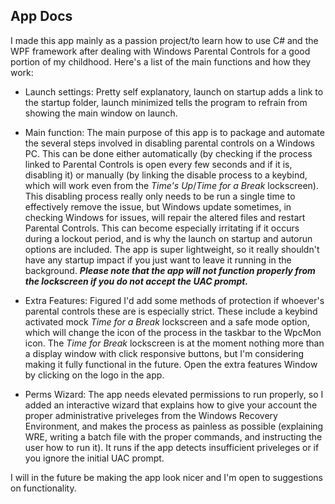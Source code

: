 ## App Docs

I made this app mainly as a passion project/to learn how to use C# and the WPF framework after dealing with Windows Parental Controls for a good portion of my childhood. Here's a list of the main functions and how they work:

* Launch settings: Pretty self explanatory, launch on startup adds a link to the startup folder, launch minimized tells the program to refrain from showing the main window on launch.

* Main function: The main purpose of this app is to package and automate the several steps involved in disabling parental controls on a Windows PC. This can be done either automatically (by checking if the process linked to Parental Controls is open every few seconds and if it is, disabling it) or manually (by linking the disable process to a keybind, which will work even from the *Time's Up*/*Time for a Break* lockscreen). This disabling process really only needs to be run a single time to effectively remove the issue, but Windows update sometimes, in checking Windows for issues, will repair the altered files and restart Parental Controls. This can become especially irritating if it occurs during a lockout period, and is why the launch on startup and autorun options are included. The app is super lightweight, so it really shouldn't have any startup impact if you just want to leave it running in the background. ***Please note that the app will not function properly from the lockscreen if you do not accept the UAC prompt.***

* Extra Features: Figured I'd add some methods of protection if whoever's parental controls these are is especially strict. These include a keybind activated mock *Time for a Break* lockscreen and a safe mode option, which will change the icon of the process in the taskbar to the WpcMon icon. The *Time for Break* lockscreen is at the moment nothing more than a display window with click responsive buttons, but I'm considering making it fully functional in the future. Open the extra features Window by clicking on the logo in the app.

* Perms Wizard: The app needs elevated permissions to run properly, so I added an interactive wizard that explains how to give your account the proper administrative priveleges from the Windows Recovery Environment, and makes the process as painless as possible (explaining WRE, writing a batch file with the proper commands, and instructing the user how to run it). It runs if the app detects insufficient priveleges or if you ignore the initial UAC prompt.

I will in the future be making the app look nicer and I'm open to suggestions on functionality.
